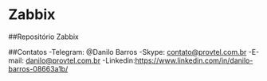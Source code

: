 # Zabbix
##Repositório Zabbix

##Contatos
-Telegram: @Danilo Barros
-Skype: contato@provtel.com.br
-E-mail: danilo@provtel.com.br
-Linkedin:https://www.linkedin.com/in/danilo-barros-08663a1b/

